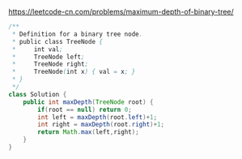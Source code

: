 https://leetcode-cn.com/problems/maximum-depth-of-binary-tree/
```java
/**
 * Definition for a binary tree node.
 * public class TreeNode {
 *     int val;
 *     TreeNode left;
 *     TreeNode right;
 *     TreeNode(int x) { val = x; }
 * }
 */
class Solution {
    public int maxDepth(TreeNode root) {
        if(root == null) return 0;
        int left = maxDepth(root.left)+1;
        int right = maxDepth(root.right)+1;
        return Math.max(left,right);
    }
}
```

